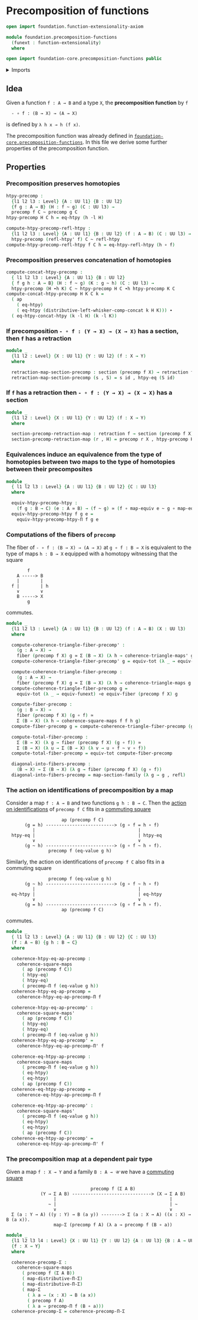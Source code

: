 # Precomposition of functions

```agda
open import foundation.function-extensionality-axiom

module foundation.precomposition-functions
  (funext : function-extensionality)
  where

open import foundation-core.precomposition-functions public
```

<details><summary>Imports</summary>

```agda
open import foundation.action-on-identifications-functions
open import foundation.dependent-pair-types
open import foundation.function-extensionality funext
open import foundation.precomposition-dependent-functions funext
open import foundation.sections funext
open import foundation.universe-levels
open import foundation.whiskering-homotopies-composition

open import foundation-core.commuting-squares-of-maps funext
open import foundation-core.commuting-triangles-of-maps
open import foundation-core.equivalences
open import foundation-core.fibers-of-maps
open import foundation-core.function-types
open import foundation-core.functoriality-dependent-pair-types
open import foundation-core.homotopies
open import foundation-core.identity-types
open import foundation-core.retractions
open import foundation-core.type-theoretic-principle-of-choice
```

</details>

## Idea

Given a function `f : A → B` and a type `X`, the **precomposition function** by
`f`

```text
  - ∘ f : (B → X) → (A → X)
```

is defined by `λ h x → h (f x)`.

The precomposition function was already defined in
[`foundation-core.precomposition-functions`](foundation-core.precomposition-functions.md).
In this file we derive some further properties of the precomposition function.

## Properties

### Precomposition preserves homotopies

```agda
htpy-precomp :
  {l1 l2 l3 : Level} {A : UU l1} {B : UU l2}
  {f g : A → B} (H : f ~ g) (C : UU l3) →
  precomp f C ~ precomp g C
htpy-precomp H C h = eq-htpy (h ·l H)

compute-htpy-precomp-refl-htpy :
  {l1 l2 l3 : Level} {A : UU l1} {B : UU l2} (f : A → B) (C : UU l3) →
  htpy-precomp (refl-htpy' f) C ~ refl-htpy
compute-htpy-precomp-refl-htpy f C h = eq-htpy-refl-htpy (h ∘ f)
```

### Precomposition preserves concatenation of homotopies

```agda
compute-concat-htpy-precomp :
  { l1 l2 l3 : Level} {A : UU l1} {B : UU l2}
  { f g h : A → B} (H : f ~ g) (K : g ~ h) (C : UU l3) →
  htpy-precomp (H ∙h K) C ~ htpy-precomp H C ∙h htpy-precomp K C
compute-concat-htpy-precomp H K C k =
  ( ap
    ( eq-htpy)
    ( eq-htpy (distributive-left-whisker-comp-concat k H K))) ∙
  ( eq-htpy-concat-htpy (k ·l H) (k ·l K))
```

### If precomposition `- ∘ f : (Y → X) → (X → X)` has a section, then `f` has a retraction

```agda
module _
  {l1 l2 : Level} {X : UU l1} {Y : UU l2} (f : X → Y)
  where

  retraction-map-section-precomp : section (precomp f X) → retraction f
  retraction-map-section-precomp (s , S) = s id , htpy-eq (S id)
```

### If `f` has a retraction then `- ∘ f : (Y → X) → (X → X)` has a section

```agda
module _
  {l1 l2 : Level} {X : UU l1} {Y : UU l2} (f : X → Y)
  where

  section-precomp-retraction-map : retraction f → section (precomp f X)
  section-precomp-retraction-map (r , H) = precomp r X , htpy-precomp H X
```

### Equivalences induce an equivalence from the type of homotopies between two maps to the type of homotopies between their precomposites

```agda
module _
  { l1 l2 l3 : Level} {A : UU l1} {B : UU l2} {C : UU l3}
  where

  equiv-htpy-precomp-htpy :
    (f g : B → C) (e : A ≃ B) → (f ~ g) ≃ (f ∘ map-equiv e ~ g ∘ map-equiv e)
  equiv-htpy-precomp-htpy f g e =
    equiv-htpy-precomp-htpy-Π f g e
```

### Computations of the fibers of `precomp`

The fiber of `- ∘ f : (B → X) → (A → X)` at `g ∘ f : B → X` is equivalent to the
type of maps `h : B → X` equipped with a homotopy witnessing that the square

```text
        f
    A -----> B
    |        |
  f |        | h
    ∨        ∨
    B -----> X
        g
```

commutes.

```agda
module _
  {l1 l2 l3 : Level} {A : UU l1} {B : UU l2} (f : A → B) (X : UU l3)
  where

  compute-coherence-triangle-fiber-precomp' :
    (g : A → X) →
    fiber (precomp f X) g ≃ Σ (B → X) (λ h → coherence-triangle-maps' g h f)
  compute-coherence-triangle-fiber-precomp' g = equiv-tot (λ _ → equiv-funext)

  compute-coherence-triangle-fiber-precomp :
    (g : A → X) →
    fiber (precomp f X) g ≃ Σ (B → X) (λ h → coherence-triangle-maps g h f)
  compute-coherence-triangle-fiber-precomp g =
    equiv-tot (λ _ → equiv-funext) ∘e equiv-fiber (precomp f X) g

  compute-fiber-precomp :
    (g : B → X) →
    fiber (precomp f X) (g ∘ f) ≃
    Σ (B → X) (λ h → coherence-square-maps f f h g)
  compute-fiber-precomp g = compute-coherence-triangle-fiber-precomp (g ∘ f)

  compute-total-fiber-precomp :
    Σ (B → X) (λ g → fiber (precomp f X) (g ∘ f)) ≃
    Σ (B → X) (λ u → Σ (B → X) (λ v → u ∘ f ~ v ∘ f))
  compute-total-fiber-precomp = equiv-tot compute-fiber-precomp

  diagonal-into-fibers-precomp :
    (B → X) → Σ (B → X) (λ g → fiber (precomp f X) (g ∘ f))
  diagonal-into-fibers-precomp = map-section-family (λ g → g , refl)
```

### The action on identifications of precomposition by a map

Consider a map `f : A → B` and two functions `g h : B → C`. Then the
[action on identifications](foundation.action-on-identifications-functions.md)
of `precomp f C` fits in a
[commuting square](foundation-core.commuting-squares-of-maps.md)

```text
                     ap (precomp f C)
       (g = h) --------------------------> (g ∘ f = h ∘ f)
          |                                       |
  htpy-eq |                                       | htpy-eq
          ∨                                       ∨
       (g ~ h) --------------------------> (g ∘ f ~ h ∘ f).
                precomp f (eq-value g h)
```

Similarly, the action on identifications of `precomp f C` also fits in a
commuting square

```text
                precomp f (eq-value g h)
       (g ~ h) --------------------------> (g ∘ f ~ h ∘ f)
          |                                       |
  eq-htpy |                                       | eq-htpy
          ∨                                       ∨
       (g = h) --------------------------> (g ∘ f = h ∘ f).
                     ap (precomp f C)
```

commutes.

```agda
module _
  { l1 l2 l3 : Level} {A : UU l1} {B : UU l2} {C : UU l3}
  (f : A → B) {g h : B → C}
  where

  coherence-htpy-eq-ap-precomp :
    coherence-square-maps
      ( ap (precomp f C))
      ( htpy-eq)
      ( htpy-eq)
      ( precomp-Π f (eq-value g h))
  coherence-htpy-eq-ap-precomp =
    coherence-htpy-eq-ap-precomp-Π f

  coherence-htpy-eq-ap-precomp' :
    coherence-square-maps'
      ( ap (precomp f C))
      ( htpy-eq)
      ( htpy-eq)
      ( precomp-Π f (eq-value g h))
  coherence-htpy-eq-ap-precomp' =
    coherence-htpy-eq-ap-precomp-Π' f

  coherence-eq-htpy-ap-precomp :
    coherence-square-maps
      ( precomp-Π f (eq-value g h))
      ( eq-htpy)
      ( eq-htpy)
      ( ap (precomp f C))
  coherence-eq-htpy-ap-precomp =
    coherence-eq-htpy-ap-precomp-Π f

  coherence-eq-htpy-ap-precomp' :
    coherence-square-maps'
      ( precomp-Π f (eq-value g h))
      ( eq-htpy)
      ( eq-htpy)
      ( ap (precomp f C))
  coherence-eq-htpy-ap-precomp' =
    coherence-eq-htpy-ap-precomp-Π' f
```

### The precomposition map at a dependent pair type

Given a map `f : X → Y` and a family `B : A → 𝒰` we have a
[commuting square](foundation-core.commuting-squares-of-maps.md)

```text
                                precomp f (Σ A B)
             (Y → Σ A B) ------------------------------> (X → Σ A B)
                  |                                           |
                ~ |                                           | ~
                  ∨                                           ∨
  Σ (a : Y → A) ((y : Y) → B (a y)) --------> Σ (a : X → A) ((x : X) → B (a x)).
                  map-Σ (precomp f A) (λ a → precomp f (B ∘ a))
```

```agda
module _
  {l1 l2 l3 l4 : Level} {X : UU l1} {Y : UU l2} {A : UU l3} {B : A → UU l4}
  {f : X → Y}
  where

  coherence-precomp-Σ :
    coherence-square-maps
      ( precomp f (Σ A B))
      ( map-distributive-Π-Σ)
      ( map-distributive-Π-Σ)
      ( map-Σ
        ( λ a → (x : X) → B (a x))
        ( precomp f A)
        ( λ a → precomp-Π f (B ∘ a)))
  coherence-precomp-Σ = coherence-precomp-Π-Σ
```
